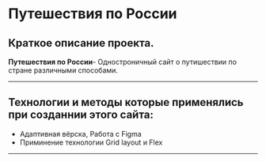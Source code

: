 # Путешествия по России
## Краткое описание проекта.
**Путешествия по России**- Одностроничный сайт о путишествии по стране различными способами.
___
## Технологии и методы которые применялись при созданнии этого сайта:
+ Адаптивная вёрска, Работа с Figma
+ Приминение технологии Grid layout и Flex
___


